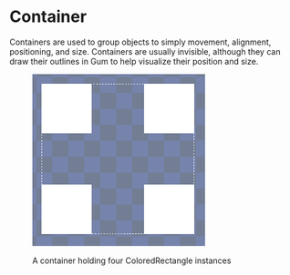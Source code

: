 # Container

Containers are used to group objects to simply movement, alignment, positioning, and size. Containers are usually invisible, although they can draw their outlines in Gum to help visualize their position and size.

<figure><img src="../../.gitbook/assets/image (13).png" alt=""><figcaption><p>A container holding four ColoredRectangle instances</p></figcaption></figure>
